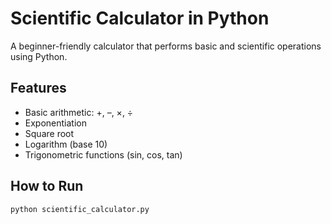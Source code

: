 # Scientific Calculator in Python

A beginner-friendly calculator that performs basic and scientific operations using Python.

## Features
- Basic arithmetic: +, –, ×, ÷
- Exponentiation
- Square root
- Logarithm (base 10)
- Trigonometric functions (sin, cos, tan)

## How to Run
```bash
python scientific_calculator.py
